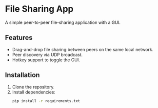 # File Sharing App

A simple peer-to-peer file-sharing application with a GUI.

## Features
- Drag-and-drop file sharing between peers on the same local network.
- Peer discovery via UDP broadcast.
- Hotkey support to toggle the GUI.

## Installation
1. Clone the repository.
2. Install dependencies:
   ```bash
   pip install -r requirements.txt